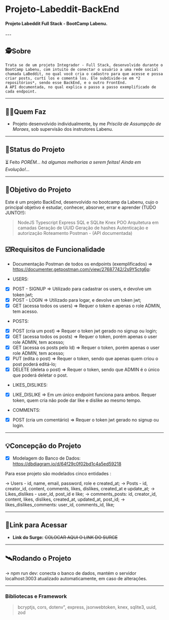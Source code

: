 # Projeto-Labeddit-BackEnd

<h4 align="left">
    Projeto Labeddit Full Stack - BootCamp Labenu.
    </h4>
---

## 🕵Sobre

    Trata se de um projeto Integrador - Full Stack, desenvolvido durante o BootCamp Labenu, com intuito de conectar o usuário a uma rede social chamada LaBeddit, no qual você cria o cadastro para que acesse e possa criar posts, curtí los e comentá los. Ele subdivide-se em *2 repositórios*, sendo esse BackEnd, e o outro FrontEnd.
    A API documentada, no qual explica o passo a passo exemplificado de cada endpoint.

---

## 👩🏾Quem Faz

- Projeto desenvolvido individualmente, by me _Priscila de Assumpção de Moraes_, sob supervisão dos instrutores Labenu.

---

## 🧭Status do Projeto

⏳ Feito _PORÉM... há algumas melhorias a serem feitas! Ainda em Evolução!..._

---

## 🎯Objetivo do Projeto

Este é um projeto BackEnd, desenvolvido no bootcamp da Labenu, cujo o principal objetivo é estudar, conhecer, absorver, errar e aprender (TUDO JUNTO!!):

> NodeJS
> Typescript
> Express
> SQL e SQLite
> Knex
> POO
> Arquitetura em camadas
> Geração de UUID
> Geração de hashes
> Autenticação e autorização
> Roteamento
> Postman - (API documentada)

## ☑️Requisitos de Funcionalidade

- Documentação Postman de todos os endpoints (exemplificados) => https://documenter.getpostman.com/view/27687742/2s9Y5ctg6p:

* USERS:

- [x] POST - SIGNUP => Utilizado para cadastrar os users, e devolve um token jwt;
- [x] POST - LOGIN => Utilizado para logar, e devolve um token jwt;
- [x] GET (acessa todos os users) => Requer o token e apenas o role ADMIN, tem acesso.

* POSTS:

- [x] POST (cria um post) => Requer o token jwt gerado no signup ou login;
- [x] GET (acessa todos os posts) => Requer o token, porém apenas o user role ADMIN, tem acesso;
- [x] GET (acessa os posts pelo Id) => Requer o token, porém apenas o user role ADMIN, tem acesso;
- [x] PUT (edita o post) => Requer o token, sendo que apenas quem criou o post poderá editá-lo;
- [x] DELETE (deleta o post) => Requer o token, sendo que ADMIN é o único que poderá deletar o post.

* LIKES_DISLIKES:

- [x] LIKE_DISLIKE => Em um único endpoint funciona para ambos. Requer token, quem cria não pode dar like e dislike ao mesmo tempo.

* COMMENTS:

- [x] POST (cria um comentário) => Requer o token jwt gerado no signup ou login.

---

## 💡Concepção do Projeto

- [x] Modelagem do Banco de Dados: https://dbdiagram.io/d/64f29c0f02bd1c4a5ed59218

Para esse projeto são modelados cinco entidades :

→ Users - id, name, email, password, role e created_at;
→ Posts - id, creator_id, content, comments, likes, dislikes, created_at e update_at;
→ Likes_dislikes - user_id, post_id e like;
→ comments_posts: id, creator_id, content, likes, dislikes, created_at, updated_at, post_id;
→ likes_dislikes_comments: user_id, comments_id, like;

---

## 🔗Link para Acessar

- **Link do Surge:** ~~COLOCAR AQUI O LINK DO SURGE~~

---

## 🛰Rodando o Projeto

→ npm run dev: conecta o banco de dados, mantém o servidor localhost:3003 atualizado automaticamente, em caso de alterações.

---

### Bibliotecas e Framework

> bcryptjs,
> cors,
> dotenv",
> express,
> jsonwebtoken,
> knex,
> sqlite3,
> uuid,
> zod
